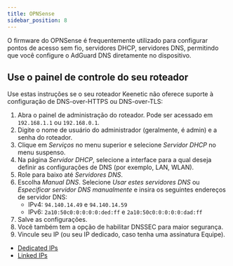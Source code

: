```yaml
---
title: OPNSense
sidebar_position: 8
---
```


O firmware do OPNSense é frequentemente utilizado para configurar pontos de acesso sem fio, servidores DHCP, servidores DNS, permitindo que você configure o AdGuard DNS diretamente no dispositivo.

## Use o painel de controle do seu roteador

Use estas instruções se o seu roteador Keenetic não oferece suporte à configuração de DNS-over-HTTPS ou DNS-over-TLS:

1. Abra o painel de administração do roteador. Pode ser acessado em `192.168.1.1` ou `192.168.0.1`.
2. Digite o nome de usuário do administrador (geralmente, é admin) e a senha do roteador.
3. Clique em _Serviços_ no menu superior e selecione _Servidor DHCP_ no menu suspenso.
4. Na página _Servidor DHCP_, selecione a interface para a qual deseja definir as configurações de DNS (por exemplo, LAN, WLAN).
5. Role para baixo até _Servidores DNS_.
6. Escolha _Manual DNS_. Selecione _Usar estes servidores DNS_ ou _Especificar servidor DNS manualmente_ e insira os seguintes endereços de servidor DNS:
   - IPv4: `94.140.14.49` e `94.140.14.59`
   - IPv6: `2a10:50c0:0:0:0:0:ded:ff` e `2a10:50c0:0:0:0:0:dad:ff`
7. Salve as configurações.
8. Você também tem a opção de habilitar DNSSEC para maior segurança.
9. Vincule seu IP (ou seu IP dedicado, caso tenha uma assinatura Equipe).

- [Dedicated IPs](/private-dns/connect-devices/other-options/dedicated-ip.md)
- [Linked IPs](/private-dns/connect-devices/other-options/linked-ip.md)
